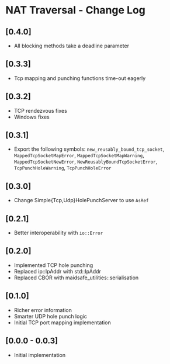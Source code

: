 # NAT Traversal - Change Log

## [0.4.0]
- All blocking methods take a deadline parameter

## [0.3.3]
- Tcp mapping and punching functions time-out eagerly

## [0.3.2]
- TCP rendezvous fixes
- Windows fixes

## [0.3.1]
- Export the following symbols: `new_reusably_bound_tcp_socket`,
  `MappedTcpSocketMapError`, `MappedTcpSocketMapWarning`,
  `MappedTcpSocketNewError`, `NewReusablyBoundTcpSocketError`,
  `TcpPunchHoleWarning`, `TcpPunchHoleError`

## [0.3.0]
- Change Simple{Tcp,Udp}HolePunchServer to use `AsRef`

## [0.2.1]
- Better interoperability with `io::Error`

## [0.2.0]
- Implemented TCP hole punching
- Replaced ip::IpAddr with std::IpAddr
- Replaced CBOR with maidsafe_utilities::serialisation

## [0.1.0]
- Richer error information
- Smarter UDP hole punch logic
- Initial TCP port mapping implementation

## [0.0.0 - 0.0.3]
- Initial implementation
